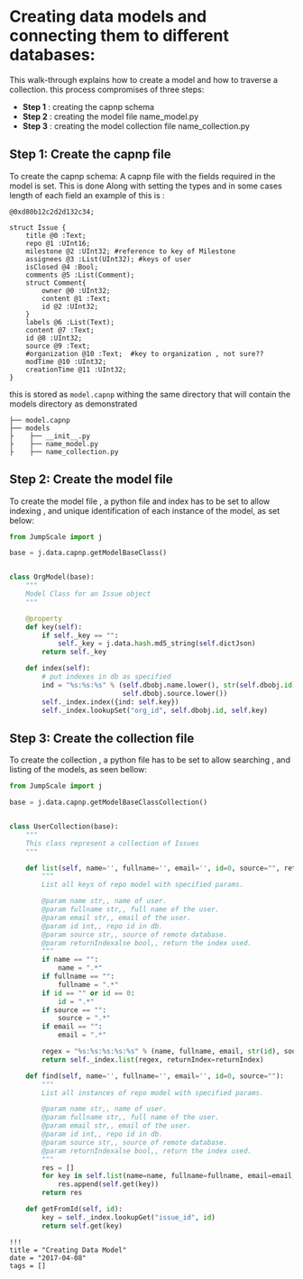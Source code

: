 # Creating data models and connecting them to different databases:
This walk-through explains how to create a model and how to traverse a collection.
this process compromises of three steps:

 - **Step 1** : creating the capnp schema
 - **Step 2** : creating the model file name_model.py
 - **Step 3** : creating the model collection file name_collection.py


 ## Step 1: Create  the capnp file
 To create the capnp schema:
 A capnp file with the fields required in the model is set. This is done Along with setting the types and  in some cases length of each field an  example of this is :
```capnp
@0xd80b12c2d2d132c34;

struct Issue {
    title @0 :Text;
    repo @1 :UInt16;
    milestone @2 :UInt32; #reference to key of Milestone
    assignees @3 :List(UInt32); #keys of user
    isClosed @4 :Bool;
    comments @5 :List(Comment);
    struct Comment{
        owner @0 :UInt32;
        content @1 :Text;
        id @2 :UInt32;
    }
    labels @6 :List(Text);
    content @7 :Text;
    id @8 :UInt32;
    source @9 :Text;
    #organization @10 :Text;  #key to organization , not sure??
    modTime @10 :UInt32;
    creationTime @11 :UInt32;
}
```
 this is stored as `model.capnp` withing the same directory that will contain the models directory as demonstrated
```
├── model.capnp
├── models
├    ├── __init__.py
├    ├── name_model.py
├    ├── name_collection.py
```




 ## Step 2: Create  the model file
 To create the model file , a python file and index has to be set to allow indexing , and
 unique identification of each instance of the model, as set below:
```python
from JumpScale import j

base = j.data.capnp.getModelBaseClass()


class OrgModel(base):
    """
    Model Class for an Issue object
    """

    @property
    def key(self):
        if self._key == "":
            self._key = j.data.hash.md5_string(self.dictJson)
        return self._key

    def index(self):
        # put indexes in db as specified
        ind = "%s:%s:%s" % (self.dbobj.name.lower(), str(self.dbobj.id),
                            self.dbobj.source.lower())
        self._index.index({ind: self.key})
        self._index.lookupSet("org_id", self.dbobj.id, self.key)
```

 ## Step 3: Create the collection file
 To create the collection , a python file has to be set to allow searching , and listing of the models, as seen bellow:

 ```python
 from JumpScale import j

 base = j.data.capnp.getModelBaseClassCollection()


 class UserCollection(base):
     """
     This class represent a collection of Issues
     """

     def list(self, name='', fullname='', email='', id=0, source="", returnIndex=False):
         """
         List all keys of repo model with specified params.

         @param name str,, name of user.
         @param fullname str,, full name of the user.
         @param email str,, email of the user.
         @param id int,, repo id in db.
         @param source str,, source of remote database.
         @param returnIndexalse bool,, return the index used.
         """
         if name == "":
             name = ".*"
         if fullname == "":
             fullname = ".*"
         if id == "" or id == 0:
             id = ".*"
         if source == "":
             source = ".*"
         if email == "":
             email = ".*"

         regex = "%s:%s:%s:%s:%s" % (name, fullname, email, str(id), source)
         return self._index.list(regex, returnIndex=returnIndex)

     def find(self, name='', fullname='', email='', id=0, source=""):
         """
         List all instances of repo model with specified params.

         @param name str,, name of user.
         @param fullname str,, full name of the user.
         @param email str,, email of the user.
         @param id int,, repo id in db.
         @param source str,, source of remote database.
         @param returnIndexalse bool,, return the index used.
         """
         res = []
         for key in self.list(name=name, fullname=fullname, email=email, id=id, source=source):
             res.append(self.get(key))
         return res

     def getFromId(self, id):
         key = self._index.lookupGet("issue_id", id)
         return self.get(key)

 ```

```
!!!
title = "Creating Data Model"
date = "2017-04-08"
tags = []
```
